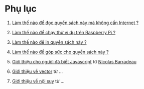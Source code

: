 # Phụ lục

1. [Làm thế nào để đọc quyển sách này mà không cần Internet ?](00/?lan=vi)

2. [Làm thế nào để chạy thử ví dụ trên Raspberry Pi ?](01/?lan=vi)

3. [Làm thế nào để in quyển sách này ?](02/?lan=vi)

4. [Làm thế nào để góp sức cho quyển sách này ?](03/?lan=vi)

5. [Giới thiệu cho người đã biết Javascript](04/?lan=vi) từ [Nicolas Barradeau](http://www.barradeau.com/)

6. [Giới thiệu về vector](05/?lan=vi) từ ...

7. [Giới thiệu về nội suy](06?lan=vi) từ ...
